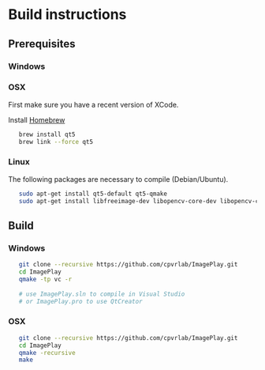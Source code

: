 # Build instructions

## Prerequisites

### Windows

### OSX
First make sure you have a recent version of XCode.

Install [Homebrew](http://brew.sh)

```sh
   brew install qt5
   brew link --force qt5
```

### Linux
The following packages are necessary to compile (Debian/Ubuntu).

```sh
   sudo apt-get install qt5-default qt5-qmake
   sudo apt-get install libfreeimage-dev libopencv-core-dev libopencv-core-dev libopencv-imgproc-dev libopencv-highgui-dev
```

## Build

### Windows
```sh
   git clone --recursive https://github.com/cpvrlab/ImagePlay.git
   cd ImagePlay
   qmake -tp vc -r
   
   # use ImagePlay.sln to compile in Visual Studio
   # or ImagePlay.pro to use QtCreator
```

### OSX
```sh
   git clone --recursive https://github.com/cpvrlab/ImagePlay.git
   cd ImagePlay
   qmake -recursive
   make 
```
